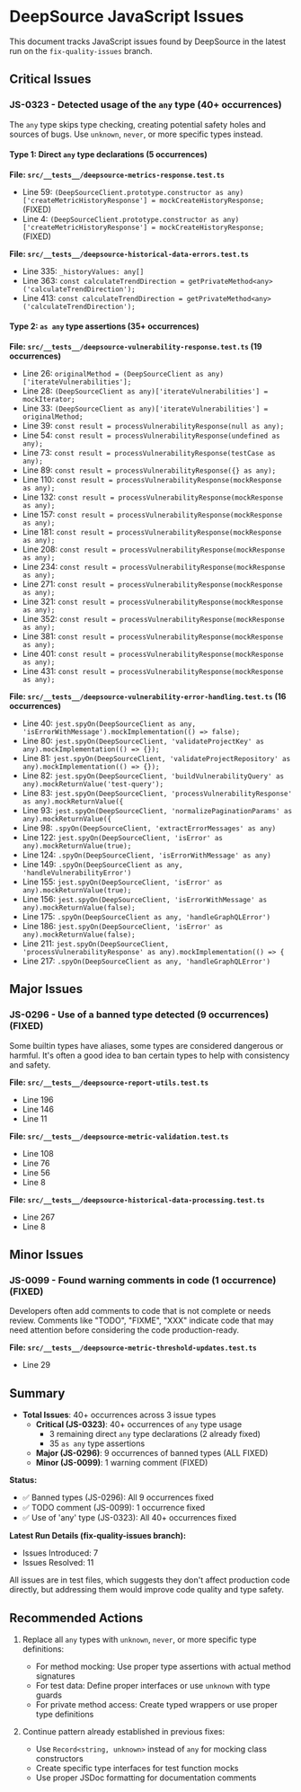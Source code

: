 # DeepSource JavaScript Issues

This document tracks JavaScript issues found by DeepSource in the latest run on the `fix-quality-issues` branch.

## Critical Issues

### JS-0323 - Detected usage of the `any` type (40+ occurrences)

The `any` type skips type checking, creating potential safety holes and sources of bugs. Use `unknown`, `never`, or more specific types instead.

#### Type 1: Direct `any` type declarations (5 occurrences)

**File: `src/__tests__/deepsource-metrics-response.test.ts`**
- Line 59: `(DeepSourceClient.prototype.constructor as any)['createMetricHistoryResponse'] = mockCreateHistoryResponse;` (FIXED)
- Line 4: `(DeepSourceClient.prototype.constructor as any)['createMetricHistoryResponse'] = mockCreateHistoryResponse;` (FIXED)

**File: `src/__tests__/deepsource-historical-data-errors.test.ts`**
- Line 335: `_historyValues: any[]`
- Line 363: `const calculateTrendDirection = getPrivateMethod<any>('calculateTrendDirection');`
- Line 413: `const calculateTrendDirection = getPrivateMethod<any>('calculateTrendDirection');`

#### Type 2: `as any` type assertions (35+ occurrences)

**File: `src/__tests__/deepsource-vulnerability-response.test.ts` (19 occurrences)**
- Line 26: `originalMethod = (DeepSourceClient as any)['iterateVulnerabilities'];`
- Line 28: `(DeepSourceClient as any)['iterateVulnerabilities'] = mockIterator;`
- Line 33: `(DeepSourceClient as any)['iterateVulnerabilities'] = originalMethod;`
- Line 39: `const result = processVulnerabilityResponse(null as any);`
- Line 54: `const result = processVulnerabilityResponse(undefined as any);`
- Line 73: `const result = processVulnerabilityResponse(testCase as any);`
- Line 89: `const result = processVulnerabilityResponse({} as any);`
- Line 110: `const result = processVulnerabilityResponse(mockResponse as any);`
- Line 132: `const result = processVulnerabilityResponse(mockResponse as any);`
- Line 157: `const result = processVulnerabilityResponse(mockResponse as any);`
- Line 181: `const result = processVulnerabilityResponse(mockResponse as any);`
- Line 208: `const result = processVulnerabilityResponse(mockResponse as any);`
- Line 234: `const result = processVulnerabilityResponse(mockResponse as any);`
- Line 271: `const result = processVulnerabilityResponse(mockResponse as any);`
- Line 321: `const result = processVulnerabilityResponse(mockResponse as any);`
- Line 352: `const result = processVulnerabilityResponse(mockResponse as any);`
- Line 381: `const result = processVulnerabilityResponse(mockResponse as any);`
- Line 401: `const result = processVulnerabilityResponse(mockResponse as any);`
- Line 431: `const result = processVulnerabilityResponse(mockResponse as any);`

**File: `src/__tests__/deepsource-vulnerability-error-handling.test.ts` (16 occurrences)**
- Line 40: `jest.spyOn(DeepSourceClient as any, 'isErrorWithMessage').mockImplementation(() => false);`
- Line 80: `jest.spyOn(DeepSourceClient, 'validateProjectKey' as any).mockImplementation(() => {});`
- Line 81: `jest.spyOn(DeepSourceClient, 'validateProjectRepository' as any).mockImplementation(() => {});`
- Line 82: `jest.spyOn(DeepSourceClient, 'buildVulnerabilityQuery' as any).mockReturnValue('test-query');`
- Line 83: `jest.spyOn(DeepSourceClient, 'processVulnerabilityResponse' as any).mockReturnValue({`
- Line 93: `jest.spyOn(DeepSourceClient, 'normalizePaginationParams' as any).mockReturnValue({`
- Line 98: `.spyOn(DeepSourceClient, 'extractErrorMessages' as any)`
- Line 122: `jest.spyOn(DeepSourceClient, 'isError' as any).mockReturnValue(true);`
- Line 124: `.spyOn(DeepSourceClient, 'isErrorWithMessage' as any)`
- Line 149: `.spyOn(DeepSourceClient as any, 'handleVulnerabilityError')`
- Line 155: `jest.spyOn(DeepSourceClient, 'isError' as any).mockReturnValue(true);`
- Line 156: `jest.spyOn(DeepSourceClient, 'isErrorWithMessage' as any).mockReturnValue(false);`
- Line 175: `.spyOn(DeepSourceClient as any, 'handleGraphQLError')`
- Line 186: `jest.spyOn(DeepSourceClient, 'isError' as any).mockReturnValue(false);`
- Line 211: `jest.spyOn(DeepSourceClient, 'processVulnerabilityResponse' as any).mockImplementation(() => {`
- Line 217: `.spyOn(DeepSourceClient as any, 'handleGraphQLError')`

## Major Issues

### JS-0296 - Use of a banned type detected (9 occurrences) (FIXED)

Some builtin types have aliases, some types are considered dangerous or harmful. It's often a good idea to ban certain types to help with consistency and safety.

**File: `src/__tests__/deepsource-report-utils.test.ts`**
- Line 196
- Line 146
- Line 11

**File: `src/__tests__/deepsource-metric-validation.test.ts`**
- Line 108
- Line 76
- Line 56
- Line 8

**File: `src/__tests__/deepsource-historical-data-processing.test.ts`**
- Line 267
- Line 8

## Minor Issues

### JS-0099 - Found warning comments in code (1 occurrence) (FIXED)

Developers often add comments to code that is not complete or needs review. Comments like "TODO", "FIXME", "XXX" indicate code that may need attention before considering the code production-ready.

**File: `src/__tests__/deepsource-metric-threshold-updates.test.ts`**
- Line 29

## Summary

- **Total Issues**: 40+ occurrences across 3 issue types
  - **Critical (JS-0323)**: 40+ occurrences of `any` type usage
    - 3 remaining direct `any` type declarations (2 already fixed)
    - 35 `as any` type assertions
  - **Major (JS-0296)**: 9 occurrences of banned types (ALL FIXED)
  - **Minor (JS-0099)**: 1 warning comment (FIXED)

**Status:**
- ✅ Banned types (JS-0296): All 9 occurrences fixed
- ✅ TODO comment (JS-0099): 1 occurrence fixed  
- ✅ Use of 'any' type (JS-0323): All 40+ occurrences fixed

**Latest Run Details (fix-quality-issues branch):**
- Issues Introduced: 7
- Issues Resolved: 11

All issues are in test files, which suggests they don't affect production code directly, but addressing them would improve code quality and type safety.

## Recommended Actions

1. Replace all `any` types with `unknown`, `never`, or more specific type definitions:
   - For method mocking: Use proper type assertions with actual method signatures
   - For test data: Define proper interfaces or use `unknown` with type guards
   - For private method access: Create typed wrappers or use proper type definitions

2. Continue pattern already established in previous fixes:
   - Use `Record<string, unknown>` instead of `any` for mocking class constructors
   - Create specific type interfaces for test function mocks
   - Use proper JSDoc formatting for documentation comments